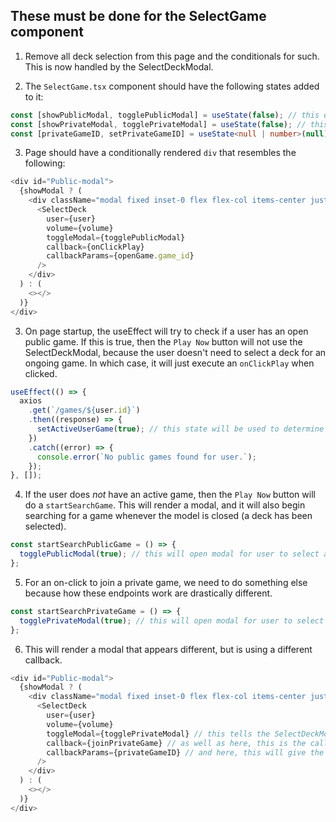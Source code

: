 ## These must be done for the SelectGame component

1. Remove all deck selection from this page and the conditionals for such. This is now handled by the SelectDeckModal.

2. The `SelectGame.tsx` component should have the following states added to it:

```ts
const [showPublicModal, togglePublicModal] = useState(false); // this enables the SelectGame page to show the modal when the Play Now button is clicked
const [showPrivateModal, togglePrivateModal] = useState(false); // this enables the SelectGame page to show a modal when we click "Accept" for a pending game
const [privateGameID, setPrivateGameID] = useState<null | number>(null); // this will be a state that we can change for a callback param for joining a private game
```

3. Page should have a conditionally rendered `div` that resembles the following:

```ts
<div id="Public-modal">
  {showModal ? (
    <div className="modal fixed inset-0 flex flex-col items-center justify-center bg-black bg-opacity-50 z-40 modal-middle">
      <SelectDeck
        user={user}
        volume={volume}
        toggleModal={togglePublicModal}
        callback={onClickPlay}
        callbackParams={openGame.game_id}
      />
    </div>
  ) : (
    <></>
  )}
</div>
```

3. On page startup, the useEffect will try to check if a user has an open public game. If this is true, then the `Play Now` button will not use the SelectDeckModal, because the user doesn't need to select a deck for an ongoing game. In which case, it will just execute an `onClickPlay` when clicked.

```ts
useEffect(() => {
  axios
    .get(`/games/${user.id}`)
    .then((response) => {
      setActiveUserGame(true); // this state will be used to determine if we need to render a modal
    })
    .catch((error) => {
      console.error(`No public games found for user.`);
    });
}, []);
```

4. If the user does _not_ have an active game, then the `Play Now` button will do a `startSearchGame`. This will render a modal, and it will also begin searching for a game whenever the model is closed (a deck has been selected).

```ts
const startSearchPublicGame = () => {
  togglePublicModal(true); // this will open modal for user to select a deck, then it will conduct an onClickPlay
};
```

5. For an on-click to join a private game, we need to do something else because how these endpoints work are drastically different.

```ts
const startSearchPrivateGame = () => {
  togglePrivateModal(true); // this will open modal for user to select a deck, then it will conduct a joinPrivateSession
};
```

6. This will render a modal that appears different, but is using a different callback.

```ts
<div id="Public-modal">
  {showModal ? (
    <div className="modal fixed inset-0 flex flex-col items-center justify-center bg-black bg-opacity-50 z-40 modal-middle">
      <SelectDeck
        user={user}
        volume={volume}
        toggleModal={togglePrivateModal} // this tells the SelectDeckModal to change this state when everything is complete, so the SelectGame will stop rendering modal
        callback={joinPrivateGame} // as well as here, this is the callback that will be executed when modal is completed (not cancelled)
        callbackParams={privateGameID} // and here, this will give the privateGameID to joinPrivateGame (executed when modal is closed with Accept button)
      />
    </div>
  ) : (
    <></>
  )}
</div>
```
